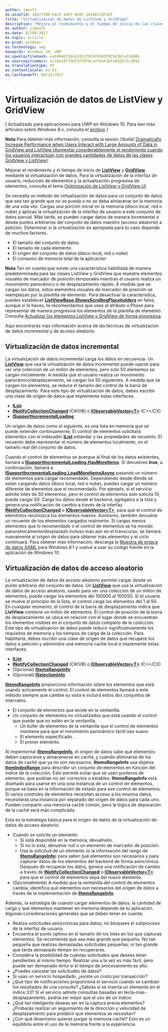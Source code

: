 ```yaml
---
author: jwmsft
ms.assetid: 3A477380-EAC5-44E7-8E0F-18346CC0C92F
title: "Virtualización de datos de ListView y GridView"
description: "Mejora el rendimiento y el tiempo de inicio de las clases ListView y GridView mediante la virtualización de datos."
ms.author: jimwalk
ms.date: 02/08/2017
ms.topic: article
ms.prod: windows
ms.technology: uwp
keywords: Windows 10, UWP
ms.openlocfilehash: eab90ebf2bcb1912292af6503f833e3bfa334d8b
ms.sourcegitcommit: ec18e10f750f3f59fbca2f6a41bf1892072c3692
ms.translationtype: HT
ms.contentlocale: es-ES
ms.lasthandoff: 08/14/2017
---
```

# <a name="listview-and-gridview-data-virtualization"></a>Virtualización de datos de ListView y GridView

\[ Actualizado para aplicaciones para UWP en Windows 10. Para leer más artículos sobre Windows 8.x, consulta el [archivo](http://go.microsoft.com/fwlink/p/?linkid=619132) \]

**Nota** Para obtener más información, consulta la sesión //build/ [Dramatically Increase Performance when Users Interact with Large Amounts of Data in GridView and ListView (Aumentar considerablemente el rendimiento cuando los usuarios interactúan con grandes cantidades de datos de las clases GridView y ListView)](https://channel9.msdn.com/Events/Build/2013/3-158).

Mejorar el rendimiento y el tiempo de inicio de [**ListView**](https://msdn.microsoft.com/library/windows/apps/BR242878) y [**GridView**](https://msdn.microsoft.com/library/windows/apps/BR242705) mediante la virtualización de datos. Para la virtualización de la interfaz de usuario, reducción de elementos y la actualización progresiva de elementos, consulta el tema [Optimización de ListView y GridView UI](optimize-gridview-and-listview.md).

Se necesita un método de virtualización de datos para un conjunto de datos que sea tan grande que no se pueda o no se deba almacenar en la memoria de una sola vez. Cargas una porción inicial en la memoria (disco local, red o nube) y aplicas la virtualización de la interfaz de usuario a este conjunto de datos parcial. Más tarde, se pueden cargar datos de manera incremental o desde puntos arbitrarios del conjunto de datos maestro (acceso aleatorio) a petición. Determinar si la virtualización es apropiada para tu caso depende de muchos factores.

-   El tamaño del conjunto de datos
-   El tamaño de cada elemento
-   El origen del conjunto de datos (disco local, red o nube)
-   El consumo de memoria total de la aplicación

**Nota** Ten en cuenta que existe una característica habilitada de manera predeterminada para las clases ListView y GridView que muestra elementos visuales de marcador de posición temporales mientras el usuario realiza un movimiento panorámico o de desplazamiento rápido. A medida que se cargan los datos, estos elementos visuales de marcador de posición se reemplazan por la plantilla de elemento. Para desactivar la característica, puedes establecer [**ListViewBase.ShowsScrollingPlaceholders**](https://msdn.microsoft.com/library/windows/apps/windows.ui.xaml.controls.listviewbase.showsscrollingplaceholders) en false, aunque si lo haces, te recomendamos que uses el atributo x:Phase para representar de manera progresiva los elementos de la plantilla de elemento. Consulta [Actualizar los elementos ListView y GridView de forma progresiva](optimize-gridview-and-listview.md#update-items-incrementally).

Aquí encontrarás más información acerca de las técnicas de virtualización de datos incremental y de acceso aleatorio.

## <a name="incremental-data-virtualization"></a> Virtualización de datos incremental

La virtualización de datos incremental carga los datos en secuencia. Un [**ListView**](https://msdn.microsoft.com/library/windows/apps/BR242878) que usa la virtualización de datos incremental puede usarse para ver una colección de un millón de elementos, pero solo 50 elementos se cargan inicialmente. A medida que el usuario realiza un movimiento panorámico/desplazamiento, se cargan los 50 siguientes. A medida que se cargan los elementos, se reduce el tamaño del control de la barra de desplazamiento. Para este tipo de virtualización de datos, debes escribir una clase de origen de datos que implemente estas interfaces.

-   [**IList**](https://msdn.microsoft.com/library/windows/apps/xaml/system.collections.ilist.aspx)
-   [**INotifyCollectionChanged**](https://msdn.microsoft.com/library/windows/apps/xaml/system.collections.specialized.inotifycollectionchanged.aspx) (C#/VB) o [**IObservableVector&lt;T&gt;**](https://msdn.microsoft.com/library/windows/apps/BR226052) (C++/CX)
-   [**ISupportIncrementalLoading**](https://msdn.microsoft.com/library/windows/apps/Hh701916)

Un origen de datos como el siguiente, es una lista en memoria que se puede extender continuamente. El control de elementos solicitará elementos con el indexador [**IList**](https://msdn.microsoft.com/library/windows/apps/xaml/system.collections.ilist.aspx) estándar y las propiedades de recuento. El recuento debe representar el número de elementos localmente, no el tamaño real del conjunto de datos.

Cuando el control de elementos se acerque al final de los datos existentes, llamará a [**ISupportIncrementalLoading.HasMoreItems**](https://msdn.microsoft.com/library/windows/apps/windows.ui.xaml.data.isupportincrementalloading.hasmoreitems). Si devuelves **true**, a continuación, llamará a [**ISupportIncrementalLoading.LoadMoreItemsAsync**](https://msdn.microsoft.com/library/windows/apps/windows.ui.xaml.data.isupportincrementalloading.loadmoreitemsasync) pasando un número de elementos para cargar recomendado. Dependiendo desde dónde se están cargando datos (disco local, red o nube), puedes cargar un número diferente de elementos que el recomendado. Por ejemplo, si el servicio admite lotes de 50 elementos, pero el control de elementos solo solicita 10, puede cargar 50. Carga los datos desde el backend, agrégalos a la lista y genera una notificación de cambio a través de la interfaz [**INotifyCollectionChanged**](https://msdn.microsoft.com/library/windows/apps/xaml/system.collections.specialized.inotifycollectionchanged.aspx) o [**IObservableVector&lt;T&gt;**](https://msdn.microsoft.com/library/windows/apps/BR226052), para que el control de elementos reconozca los elementos nuevos. Asimismo, también devuelve un recuento de los elementos cargados realmente. Si cargas menos elementos que lo recomendado o el control de elementos se ha movido panorámicamente/desplazado incluso más aún en el transcurso, se llamará nuevamente al origen de datos para obtener más elementos y el ciclo continuará. Para obtener más información, descarga la [Muestra de enlace de datos XAML](https://code.msdn.microsoft.com/windowsapps/Data-Binding-7b1d67b5) para Windows 8.1 y vuelve a usar su código fuente en la aplicación de Windows 10.

## <a name="random-access-data-virtualization"></a>Virtualización de datos de acceso aleatorio

La virtualización de datos de acceso aleatorio permite cargar desde un punto arbitrario del conjunto de datos. Un [**ListView**](https://msdn.microsoft.com/library/windows/apps/BR242878) que usa la virtualización de datos de acceso aleatorio, usado para ver una colección de un millón de elementos, puede cargar los elementos del 100000 al 100050. Si el usuario se mueve al principio de la lista, el control carga los elementos del 1 al 50. En cualquier momento, el control de la barra de desplazamiento indica que **ListView** contiene un millón de elementos. El control de posición de la barra de desplazamiento se ubica en relación con el lugar donde se encuentran los elementos visibles en el conjunto de datos completo de la colección. Este tipo de virtualización de datos puede reducir significativamente los requisitos de memoria y los tiempos de carga de la colección. Para habilitarla, debes escribir una clase de origen de datos que recupere los datos a petición y administre una memoria caché local e implemente estas interfaces.

-   [**IList**](https://msdn.microsoft.com/library/windows/apps/xaml/system.collections.ilist.aspx)
-   [**INotifyCollectionChanged**](https://msdn.microsoft.com/library/windows/apps/xaml/system.collections.specialized.inotifycollectionchanged.aspx) (C#/VB) o [**IObservableVector&lt;T&gt;**](https://msdn.microsoft.com/library/windows/apps/BR226052) (C++/CX)
-   (Opcional) [**IItemsRangeInfo**](https://msdn.microsoft.com/library/windows/apps/Dn877070)
-   (Opcional) [**ISelectionInfo**](https://msdn.microsoft.com/library/windows/apps/Dn877074)

[**IItemsRangeInfo**](https://msdn.microsoft.com/library/windows/apps/Dn877070) proporciona información sobre los elementos que está usando activamente el control. El control de elementos llamará a este método siempre que cambie su vista e incluirá estos dos conjuntos de intervalos.

-   El conjunto de elementos que existe en la ventanilla.
-   Un conjunto de elementos no virtualizados que está usando el control que puede que no estén en la ventanilla.
    -   Un búfer de elementos de la ventanilla que el control de elementos mantiene para que el movimiento panorámico táctil sea suave.
    -   El elemento especificado.
    -   El primer elemento.

Al implementar [**IItemsRangeInfo**](https://msdn.microsoft.com/library/windows/apps/Dn877070), el origen de datos sabe qué elementos deben capturarse y almacenarse en caché, y cuándo eliminarse de los datos de caché que ya no son necesarios. **IItemsRangeInfo** usa objetos [**ItemIndexRange**](https://msdn.microsoft.com/library/windows/apps/Dn877081) para describir un conjunto de elementos en función del índice de la colección. Esto permite evitar que se usen punteros de elemento, que podrían no ser correctos o estables. **IItemsRangeInfo** está diseñado para usarse en una sola instancia de un control de elementos, porque se basa en la información de estado para ese control de elementos. Si varios controles de elementos necesitan acceso a los mismos datos, necesitarás una instancia por separado del origen de datos para cada uno. Pueden compartir una memoria caché común, pero la lógica de depuración de la caché será más complicada.

Esta es la estrategia básica para el origen de datos de la virtualización de datos de acceso aleatorio.

-   Cuando se solicite un elemento
    -   Si está disponible en la memoria, devuélvelo.
    -   Si no lo está, devuelve null o un elemento de marcador de posición.
    -   Usa la solicitud de un elemento (o la información del rango de [**IItemsRangeInfo**](https://msdn.microsoft.com/library/windows/apps/Dn877070)) para saber qué elementos son necesarios y para capturar datos de los elementos del backend de forma asincrónica. Después de recuperar los datos, genera una notificación de cambio a través de [**INotifyCollectionChanged**](https://msdn.microsoft.com/library/windows/apps/xaml/system.collections.specialized.inotifycollectionchanged.aspx) o [**IObservableVector&lt;T&gt;**](https://msdn.microsoft.com/library/windows/apps/BR226052) para que el control de elementos sepa del nuevo elemento.
-   (Opcionalmente) A medida que la ventanilla del control de elementos cambia, identifica qué elementos son necesarios del origen de datos a través de la implementación de [**IItemsRangeInfo**](https://msdn.microsoft.com/library/windows/apps/Dn877070).

Además, la estrategia de cuándo cargar elementos de datos, la cantidad de carga y qué elementos mantener en memoria depende de tu aplicación. Algunas consideraciones generales que se deben tener en cuenta:

-   Realiza solicitudes asincrónicas para datos; no bloquees el subproceso de la interfaz de usuario.
-   Encuentra el punto óptimo en el tamaño de los lotes en los que capturas elementos. Se recomienda que sea más grande que pequeño. No tan pequeña que realizas demasiadas solicitudes pequeñas; ni tan grande que tarda demasiado tiempo en recuperarse.
-   Considera la posibilidad de cuántas solicitudes que desees tener pendientes al mismo tiempo. Realizar una a la vez es más fácil, pero puede ser demasiado lento si el tiempo de procesamiento es alto.
-   ¿Puedes cancelar las solicitudes de datos?
-   Si usas un servicio hospedado, ¿existe un costo por transacción?
-   ¿Qué tipo de notificaciones proporciona el servicio cuando se cambian los resultados de una consulta? ¿Sabrás si se inserta un elemento en el índice 33? Si el servicio admite consultas basadas en tecla-más-desplazamiento, podría ser mejor que el uso de un índice.
-   ¿Qué tan inteligente deseas ser en la captura previa elementos? ¿Probarás realizar un seguimiento de la dirección y velocidad de desplazamiento para predecir qué elementos se necesitan?
-   ¿Con qué dinamismo quieres purgar la memoria caché? Esto es un equilibrio entre el uso de la memoria frente a la experiencia.




